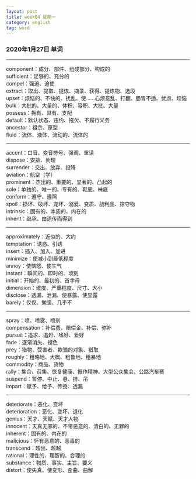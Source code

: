 ```yaml
---
layout: post  
title: week04 星期一  
category: english  
tag: word  
---
```

### 2020年1月27日 单词
- - -
component：成分、部件、组成部分、构成的  
sufficient：足够的、充分的  
compel：强迫、迫使  
extract：取出、提取、提炼、摘录、获得、提炼物、选段  
upset：烦恼的、不快的、扰乱、使……心烦意乱、打翻、肠胃不适、忧虑、烦恼  
bulk：大批的、大量的、体积、容积、大批、大量  
possess：拥有、具有、支配  
default：默认状态、违约、拖欠、不履行义务  
ancestor：祖宗、原型  
fluid：流体、液体、流动的、流体的  
- - -
accent：口音、变音符号、强调、重读  
dispose：安排、处理  
surrender：交出、放弃、投降  
aviation：航空（学）  
prominent：杰出的、重要的、显著的、凸起的  
sole：单独的、唯一的、专有的、鞋底、袜底  
conform：遵守、遵照  
spoil：损坏、破坏、宠坏、溺爱、变质、战利品、掠夺物  
intrinsic：固有的、本质的、内在的  
inherit：继承、由遗传而得到  
- - -
approximately：近似的、大约  
temptation：诱惑、引诱  
insert：插入、加入、加进  
minimize：使减小到最低程度  
annoy：使恼怒、使生气  
instant：瞬间的、即时的、顷刻  
initial：开始的、最初的、首字母  
dimension：维度、严重程度、尺寸、大小  
disclose：透漏、泄漏、使暴露、使显露  
barely：仅仅、勉强、几乎不  
- - -
spray：喷、喷雾、喷剂  
compensation：补偿费、赔偿金、补偿、弥补  
pursuit：追求、追赶、嗜好、爱好  
fade：逐渐消失、褪色  
prey：猎物、受害者、欺骗的对象、猎取  
roughly：粗略地、大概、粗鲁地、粗暴地  
commodity：商品、货物  
rally：集合、召集、恢复健康、振作精神、大型公众集会、公路汽车赛  
suspend：暂停、中止、悬、挂、吊  
impart：赋予、给予、传授、透漏  
- - -
deteriorate：恶化、变坏  
deterioration：恶化、变坏、退化  
genius：天才、天赋、天才人物  
innocent：天真无邪的、不带恶意的、清白的、无罪的  
inherent：固有的、内在的  
malicious：怀有恶意的、恶毒的  
transcend：超出、超越  
rational：理性的、理智的、合理的  
substance：物质、事实、主旨、要义  
distort：使失真、使变形、歪曲、曲解